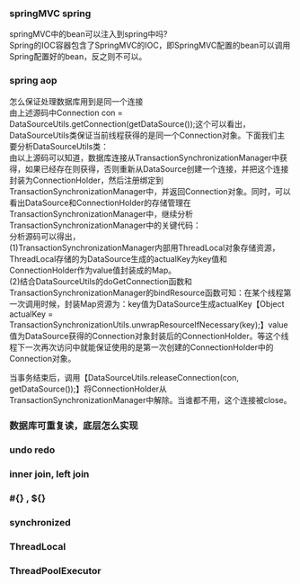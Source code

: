 ### springMVC spring
springMVC中的bean可以注入到spring中吗?<br/>
Spring的IOC容器包含了SpringMVC的IOC，即SpringMVC配置的bean可以调用Spring配置好的bean，反之则不可以。

### spring aop
怎么保证处理数据库用到是同一个连接<br/>
由上述源码中Connection con = DataSourceUtils.getConnection(getDataSource());这个可以看出，DataSourceUtils类保证当前线程获得的是同一个Connection对象。下面我们主要分析DataSourceUtils类：<br/>
由以上源码可以知道，数据库连接从TransactionSynchronizationManager中获得，如果已经存在则获得，否则重新从DataSource创建一个连接，并把这个连接封装为ConnectionHolder，然后注册绑定到TransactionSynchronizationManager中，并返回Connection对象。同时，可以看出DataSource和ConnectionHolder的存储管理在TransactionSynchronizationManager中，继续分析TransactionSynchronizationManager中的关键代码：<br/>
分析源码可以得出，<br/>
(1)TransactionSynchronizationManager内部用ThreadLocal对象存储资源，ThreadLocal存储的为DataSource生成的actualKey为key值和ConnectionHolder作为value值封装成的Map。<br/>
(2)结合DataSourceUtils的doGetConnection函数和TransactionSynchronizationManager的bindResource函数可知：在某个线程第一次调用时候，封装Map资源为：key值为DataSource生成actualKey【Object actualKey = TransactionSynchronizationUtils.unwrapResourceIfNecessary(key);】value值为DataSource获得的Connection对象封装后的ConnectionHolder。等这个线程下一次再次访问中就能保证使用的是第一次创建的ConnectionHolder中的Connection对象。<br/>

当事务结束后，调用【DataSourceUtils.releaseConnection(con, getDataSource());】将ConnectionHolder从TransactionSynchronizationManager中解除。当谁都不用，这个连接被close。<br/>

### 数据库可重复读，底层怎么实现

### undo redo

### inner join, left join

### #{} , ${}

### synchronized

### ThreadLocal

### ThreadPoolExecutor
